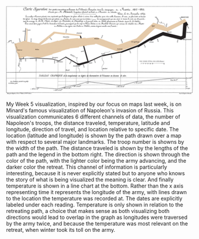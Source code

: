  ![Minard's Visualization Of Napoleon's 1812 March](ref-5.png)

My Week 5 visualization, inspired by our focus on maps last week, is on Minard's famous visualization of Napoleon's invasion of Russia.
This visualization communicates 6 different channels of data, the number of Napoleon's troops, the distance traveled, temperature, latitude and longitude, direction of travel, and location relative to specific date.
The location (latitude and longitude) is shown by the path drawn over a map with respect to several major landmarks.
The troop number is showns by the width of the path.
The distance traveled is shown by the lengths of the path and the legend in the bottom right.
The direction is shown through the color of the path, with the lighter color being the army advancing, and the darker color the retreat.
This channel of information is particularly interesting, because it is never explicitly stated but to anyone who knows the story of what is being visualized the meaning is clear.
And finally temperature is shown in a line chart at the bottom.
Rather than the x axis representing time it represents the longitude of the army, with lines drawn to the location the temperature was recorded at.
The dates are explicitly labeled under each reading.
Temperature is only shown in relation to the retreating path, a choice that makes sense as both visualizing both directions would lead to overlap in the graph as longitudes were traversed by the army twice, and because the temperature was most relevant on the retreat, when winter took its toll on the army.

